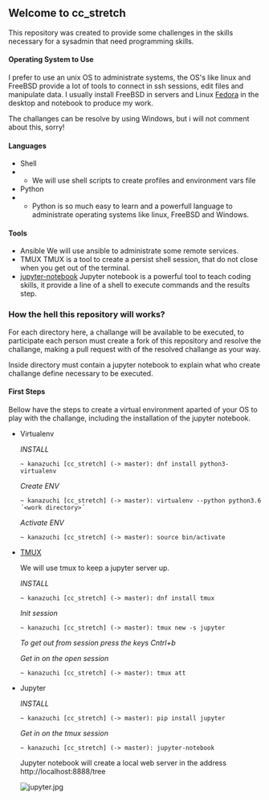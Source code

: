 ## Welcome to cc_stretch

This repository was created to provide some challenges in the skills necessary for a sysadmin that need programming skills.

#### Operating System to Use

I prefer to use an unix OS to administrate systems, the OS's like linux and FreeBSD provide a lot of tools to connect in ssh sessions, edit files and manipulate data. I usually install FreeBSD in servers and Linux [Fedora](https://getfedora.org/pt_BR/) in the desktop and notebook to produce my work.

The challanges can be resolve by using Windows, but i will not comment about this, sorry!

#### Languages

* Shell
* * We will use shell scripts to create profiles and environment vars file
* Python
* * Python is so much easy to learn and a powerfull language to administrate operating systems like linux, FreeBSD and Windows.

#### Tools

* Ansible
    We will use ansible to administrate some remote services.
* TMUX
    TMUX is a tool to create a persist shell session, that do not close when you get out of the terminal.
* [jupyter-notebook](https://jupyter.org/)
    Jupyter notebook is a powerful tool to teach coding skills, it provide a line of a shell to execute commands and the results step.

### How the hell this repository will works?

For each directory here, a challange will be available to be executed, to participate each person must create a fork of this repository and resolve the challange, making a pull request with of the resolved challange as your way.

Inside directory must contain a jupyter notebook to explain what who create challange define necessary to be executed. 

#### First Steps

Bellow have the steps to create a virtual environment aparted of your OS to play with the challange, including the installation of the jupyter notebook.

* Virtualenv

    *INSTALL*
    ```console
    ~ kanazuchi [cc_stretch] (-> master): dnf install python3-virtualenv
    ```
    *Create ENV*
    ```console
    ~ kanazuchi [cc_stretch] (-> master): virtualenv --python python3.6 ´<work directory>´
    ```
    *Activate ENV*
    ```console
    ~ kanazuchi [cc_stretch] (-> master): source bin/activate
    ```

* [TMUX](http://man.openbsd.org/OpenBSD-current/man1/tmux.1)

    We will use tmux to keep a jupyter server up.

    *INSTALL*
    ```console
    ~ kanazuchi [cc_stretch] (-> master): dnf install tmux
    ```
    *Init session*
    ```console
    ~ kanazuchi [cc_stretch] (-> master): tmux new -s jupyter
    ```

    *To get out from session press the keys Cntrl+b*

    *Get in on the open session*
    ```console
    ~ kanazuchi [cc_stretch] (-> master): tmux att
    ```

* Jupyter

    *INSTALL*
    ```console
    ~ kanazuchi [cc_stretch] (-> master): pip install jupyter
    ```

    *Get in on the tmux session*

    ```console
    ~ kanazuchi [cc_stretch] (-> master): jupyter-notebook
    ```
    
    Jupyter notebook will create a local web server in the address http://localhost:8888/tree

    ![jupyter.jpg](https://github.com/kanazux/cc_stretch/blob/master/images/jupyter.jpg)